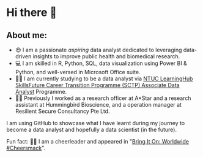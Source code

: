 # Hi there 👋

## About me:
- :heart_eyes: I am a passionate *aspiring* data analyst dedicated to leveraging data-driven insights to improve public health and biomedical research.
- :computer: I am skilled in R, Python, SQL, data visualization using Power BI & Python, and well-versed in Microsoft Office suite.
- :student: I am currently studying to be a data analyst via [NTUC LearningHub SkillsFuture Career Transition Programme (SCTP) Associate Data Analyst](https://www.linkedin.com/posts/ntuc-learninghub_sctp-associate-data-analyst-activity-7117805423038001152-6exr) Programme.
- :man_office_worker: Previously I worked as a research officer at A*Star and a research assistant at Hummingbird Bioscience, and a operation manager at Resilient Secure Consultancy Pte Ltd.

I am using GitHub to showcase what I have learnt during my journey to become a data analyst and hopefully a data scientist (in the future).

Fun fact: :weight_lifting_man: I am a cheerleader and appeared in "[Bring It On: Worldwide #Cheersmack](https://www.imdb.com/name/nm9529637/)".

<!--
**markneoweixuan/markneoweixuan** is a ✨ _special_ ✨ repository because its `README.md` (this file) appears on your GitHub profile.

Here are some ideas to get you started:

- 🔭 I’m currently working on ...
- 🌱 I’m currently learning ...
- 👯 I’m looking to collaborate on ...
- 🤔 I’m looking for help with ...
- 💬 Ask me about ...
- 📫 How to reach me: ...
- 😄 Pronouns: ...
- ⚡ Fun fact: ...
-->

<!--
Resources that I used for the above readme.md file
https://book.the-turing-way.org/collaboration/github-novice/github-novice-firststeps.html
https://docs.github.com/en/account-and-profile/setting-up-and-managing-your-github-profile/customizing-your-profile/managing-your-profile-readme
https://docs.github.com/en/get-started/writing-on-github/getting-started-with-writing-and-formatting-on-github/basic-writing-and-formatting-syntax
https://github.com/ikatyang/emoji-cheat-sheet/blob/master/README.md

https://dillinger.io/
Online Markdown Editor - Dillinger, the Last Markdown Editor ever. Dillinger is an online cloud based HTML5 filled Markdown Editor. Sync with Dropbox, Github, Google Drive or OneDrive. Convert HTML to Markdown. 100% Open Source!
-->

<!--
Other readme.md file I get my ideas from
https://github.com/KirstieJane
https://github.com/Abdurahman-hassan
https://github.com/huangsam
https://github.com/chiphuyen

https://www.ntuclearninghub.com/-/blogs/graduate-journey-uncertainty-new-opportunities-tech
https://github.com/NMustikha
-->



